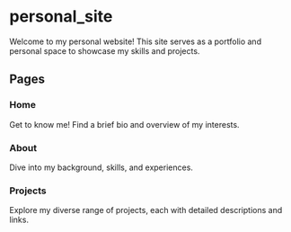 # personal_site

Welcome to my personal website! This site serves as a portfolio and personal space to showcase my skills and projects.

## Pages
### Home
Get to know me! Find a brief bio and overview of my interests.

### About
Dive into my background, skills, and experiences.

### Projects
Explore my diverse range of projects, each with detailed descriptions and links.